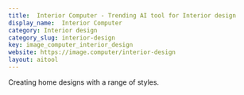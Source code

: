 ```yaml
---
title:  Interior Computer - Trending AI tool for Interior design
display_name:  Interior Computer
category: Interior design
category_slug: interior-design
key: image_computer_interior_design
website: https://image.computer/interior-design
layout: aitool
---
```


Creating home designs with a range of styles.
